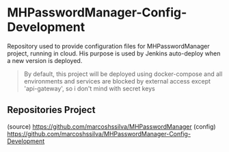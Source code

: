 # MHPasswordManager-Config-Development
Repository used to provide configuration files for MHPasswordManager project, running in cloud. His purpose is used by Jenkins auto-deploy when a new version is deployed.
> By default, this project will be deployed using docker-compose and all environments and services are blocked by external access except 'api-gateway', so i don't mind with secret keys 

## Repositories Project
(source) https://github.com/marcoshssilva/MHPasswordManager
(config) https://github.com/marcoshssilva/MHPasswordManager-Config-Development
